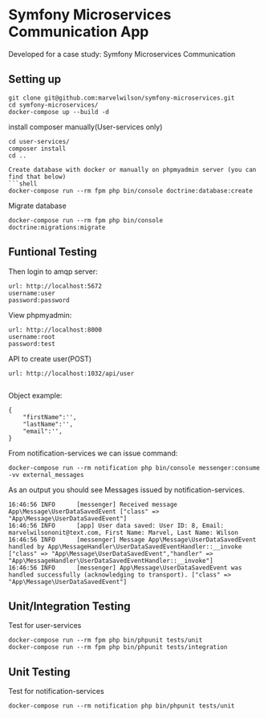 # Symfony Microservices Communication App 

Developed for a case study: Symfony Microservices Communication


## Setting up

```shell
git clone git@github.com:marvelwilson/symfony-microservices.git
cd symfony-microservices/
docker-compose up --build -d
```
install composer manually(User-services only)
```shell
cd user-services/
composer install
cd ..
```

```
Create database with docker or manually on phpmyadmin server (you can find that below)
```shell
docker-compose run --rm fpm php bin/console doctrine:database:create
```
Migrate database
```shell
docker-compose run --rm fpm php bin/console doctrine:migrations:migrate
```


## Funtional Testing

Then login to amqp server:
```shell  
url: http://localhost:5672
username:user
password:password
```

View phpmyadmin:
```shell
url: http://localhost:8000
username:root
password:test
```


API to create user(POST)
```Shell
url: http://localhost:1032/api/user
 
```

Object example:
```Shell
{
    "firstName":'',
    "lastName":'',
    "email":'',
}
```
From notification-services we can issue command:
```shell
docker-compose run --rm notification php bin/console messenger:consume -vv external_messages
```


As an output you should see Messages issued by notification-services.
```shell
16:46:56 INFO      [messenger] Received message App\Message\UserDataSavedEvent ["class" => "App\Message\UserDataSavedEvent"]
16:46:56 INFO      [app] User data saved: User ID: 8, Email: marvelwilsononit@text.com, First Name: Marvel, Last Name: Wilson
16:46:56 INFO      [messenger] Message App\Message\UserDataSavedEvent handled by App\MessageHandler\UserDataSavedEventHandler::__invoke ["class" => "App\Message\UserDataSavedEvent","handler" => "App\MessageHandler\UserDataSavedEventHandler::__invoke"]
16:46:56 INFO      [messenger] App\Message\UserDataSavedEvent was handled successfully (acknowledging to transport). ["class" => "App\Message\UserDataSavedEvent"]
```

## Unit/Integration Testing

Test for user-services
```Shell
docker-compose run --rm fpm php bin/phpunit tests/unit
docker-compose run --rm fpm php bin/phpunit tests/integration
```


## Unit Testing

Test for notification-services
```Shell
docker-compose run --rm notification php bin/phpunit tests/unit
```
